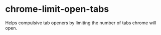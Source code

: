 chrome-limit-open-tabs
======================

Helps compulsive tab openers by limiting the number of tabs chrome will open.